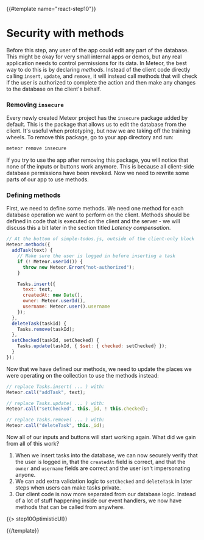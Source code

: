 {{#template name="react-step10"}}

# Security with methods

Before this step, any user of the app could edit any part of the database. This might be okay for very small internal apps or demos, but any real application needs to control permissions for its data. In Meteor, the best way to do this is by declaring _methods_. Instead of the client code directly calling `insert`, `update`, and `remove`, it will instead call methods that will check if the user is authorized to complete the action and then make any changes to the database on the client's behalf.

### Removing `insecure`

Every newly created Meteor project has the `insecure` package added by default. This is the package that allows us to edit the database from the client. It's useful when prototyping, but now we are taking off the training wheels. To remove this package, go to your app directory and run:

```bash
meteor remove insecure
```

If you try to use the app after removing this package, you will notice that none of the inputs or buttons work anymore. This is because all client-side database permissions have been revoked. Now we need to rewrite some parts of our app to use methods.

### Defining methods

First, we need to define some methods. We need one method for each database operation we want to perform on the client. Methods should be defined in code that is executed on the client and the server - we will discuss this a bit later in the section titled _Latency compensation_.

```js
// At the bottom of simple-todos.js, outside of the client-only block
Meteor.methods({
  addTask(text) {
    // Make sure the user is logged in before inserting a task
    if (! Meteor.userId()) {
      throw new Meteor.Error("not-authorized");
    }

    Tasks.insert({
      text: text,
      createdAt: new Date(),
      owner: Meteor.userId(),
      username: Meteor.user().username
    });
  },
  deleteTask(taskId) {
    Tasks.remove(taskId);
  },
  setChecked(taskId, setChecked) {
    Tasks.update(taskId, { $set: { checked: setChecked} });
  }
});
```

Now that we have defined our methods, we need to update the places we were operating on the collection to use the methods instead:

```js
// replace Tasks.insert( ... ) with:
Meteor.call("addTask", text);

// replace Tasks.update( ... ) with:
Meteor.call("setChecked", this._id, ! this.checked);

// replace Tasks.remove( ... ) with:
Meteor.call("deleteTask", this._id);
```

Now all of our inputs and buttons will start working again. What did we gain from all of this work?

1. When we insert tasks into the database, we can now securely verify that the user is logged in, that the `createdAt` field is correct, and that the `owner` and `username` fields are correct and the user isn't impersonating anyone.
2. We can add extra validation logic to `setChecked` and `deleteTask` in later steps when users can make tasks private.
3. Our client code is now more separated from our database logic. Instead of a lot of stuff happening inside our event handlers, we now have methods that can be called from anywhere.

{{> step10OptimisticUI}}

{{/template}}

